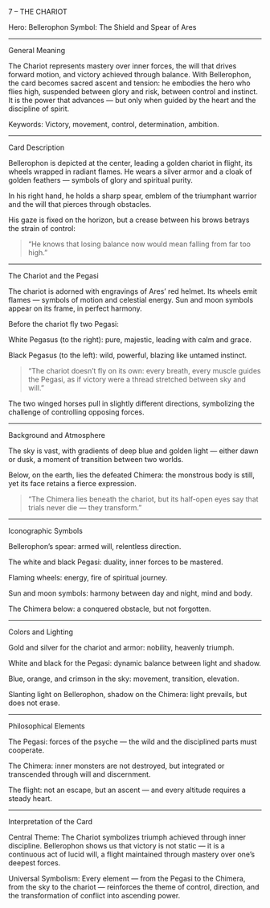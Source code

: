 7 – THE CHARIOT

Hero: Bellerophon
Symbol: The Shield and Spear of Ares


---

General Meaning

The Chariot represents mastery over inner forces, the will that drives forward motion, and victory achieved through balance.
With Bellerophon, the card becomes sacred ascent and tension: he embodies the hero who flies high, suspended between glory and risk, between control and instinct.
It is the power that advances — but only when guided by the heart and the discipline of spirit.

Keywords: Victory, movement, control, determination, ambition.


---

Card Description

Bellerophon is depicted at the center, leading a golden chariot in flight, its wheels wrapped in radiant flames.
He wears a silver armor and a cloak of golden feathers — symbols of glory and spiritual purity.

In his right hand, he holds a sharp spear, emblem of the triumphant warrior and the will that pierces through obstacles.

His gaze is fixed on the horizon, but a crease between his brows betrays the strain of control:

> “He knows that losing balance now would mean falling from far too high.”




---

The Chariot and the Pegasi

The chariot is adorned with engravings of Ares’ red helmet.
Its wheels emit flames — symbols of motion and celestial energy.
Sun and moon symbols appear on its frame, in perfect harmony.

Before the chariot fly two Pegasi:

White Pegasus (to the right): pure, majestic, leading with calm and grace.

Black Pegasus (to the left): wild, powerful, blazing like untamed instinct.


> “The chariot doesn’t fly on its own: every breath, every muscle guides the Pegasi, as if victory were a thread stretched between sky and will.”



The two winged horses pull in slightly different directions, symbolizing the challenge of controlling opposing forces.


---

Background and Atmosphere

The sky is vast, with gradients of deep blue and golden light — either dawn or dusk, a moment of transition between two worlds.

Below, on the earth, lies the defeated Chimera: the monstrous body is still, yet its face retains a fierce expression.

> “The Chimera lies beneath the chariot, but its half-open eyes say that trials never die — they transform.”




---

Iconographic Symbols

Bellerophon’s spear: armed will, relentless direction.

The white and black Pegasi: duality, inner forces to be mastered.

Flaming wheels: energy, fire of spiritual journey.

Sun and moon symbols: harmony between day and night, mind and body.

The Chimera below: a conquered obstacle, but not forgotten.



---

Colors and Lighting

Gold and silver for the chariot and armor: nobility, heavenly triumph.

White and black for the Pegasi: dynamic balance between light and shadow.

Blue, orange, and crimson in the sky: movement, transition, elevation.

Slanting light on Bellerophon, shadow on the Chimera: light prevails, but does not erase.



---

Philosophical Elements

The Pegasi: forces of the psyche — the wild and the disciplined parts must cooperate.

The Chimera: inner monsters are not destroyed, but integrated or transcended through will and discernment.

The flight: not an escape, but an ascent — and every altitude requires a steady heart.



---

Interpretation of the Card

Central Theme:
The Chariot symbolizes triumph achieved through inner discipline.
Bellerophon shows us that victory is not static — it is a continuous act of lucid will, a flight maintained through mastery over one’s deepest forces.

Universal Symbolism:
Every element — from the Pegasi to the Chimera, from the sky to the chariot — reinforces the theme of control, direction, and the transformation of conflict into ascending power.
